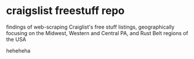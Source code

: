 # craigslist freestuff repo
findings of web-scraping Craiglist's free stuff listings, geographically focusing on the Midwest, Western and Central PA, and Rust Belt regions of the USA

heheheha
